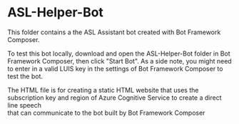 # ASL-Helper-Bot
This folder contains a the ASL Assistant bot created with Bot Framework Composer.

To test this bot locally, download and open the ASL-Helper-Bot folder in Bot Framework Composer, then click "Start Bot".
As a side note, you might need to enter in a valid LUIS key in the settings of Bot Framework Composer to test the bot.

The HTML file is for creating a static HTML website that uses the subscription key and region of Azure Cognitive Service to create a direct line speech  
that can communicate to the bot built by Bot Framework Composer
